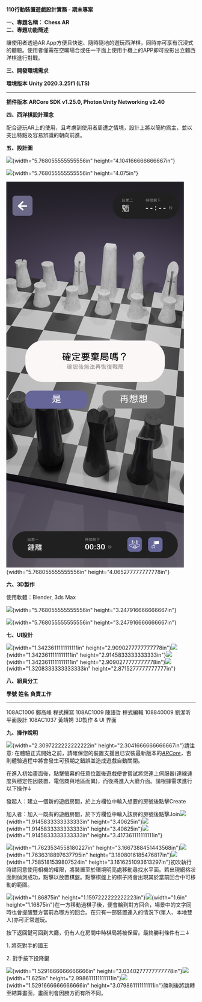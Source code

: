 **110行動裝置遊戲設計實務 - 期末專案**

**一、專題名稱： Chess AR\
二、專題功能簡述**

讓使用者透過AR
App方便且快速、隨時隨地的遊玩西洋棋，同時亦可享有沉浸式的體驗。使用者僅需在空曠場合或任一平面上使用手機上的APP即可投影出立體西洋棋進行對戰。

**三、開發環境需求**

  **環境版本**   **Unity 2020.3.25f1 (LTS)**
  -------------- -------------------------------------------------------
  **插件版本**   **ARCore SDK v1.25.0, Photon Unity Networking v2.40**

**四、西洋棋設計理念**

配合遊玩AR上的使用，且考慮到使用者周遭之情境，設計上將以簡約爲主，並以突出特點及容易辨識的朝向前進。

**五、設計圖**

![](media/image1.jpeg){width="5.768055555555556in"
height="4.104166666666667in"}

![](media/image2.jpeg){width="5.768055555555556in" height="4.075in"}

![](media/image3.png){width="5.768055555555556in"
height="4.065277777777778in"}

**六、3D製作**

使用軟體：Blender, 3ds Max

![](media/image4.jpeg){width="5.768055555555556in"
height="3.247916666666667in"}

![](media/image5.jpeg){width="5.768055555555556in"
height="3.247916666666667in"}

**七、UI設計**

![](media/image6.jpeg){width="1.3423611111111111in"
height="2.9090277777777778in"}![](media/image7.jpeg){width="1.3423611111111111in"
height="2.9145833333333333in"}![](media/image8.jpeg){width="1.3423611111111111in"
height="2.9090277777777778in"}![](media/image9.png){width="1.3208333333333333in"
height="2.8715277777777777in"}

**八、組員分工**

  **學號**    **姓名**   **負責工作**
  ----------- ---------- ------------------
  108AC1006   鄭高峰     程式撰寫
  108AC1009   陳語哲     程式編輯
  108840009   劉潔昕     平面設計
  108AC1037   黃靖娉     3D製作 & UI 界面

**九、操作說明**

![](media/image10.png){width="2.3097222222222222in"
height="2.3041666666666667in"}請注意:
在體驗正式開始之前，請確保您的裝置支援且已安裝最新版本的[*ARCore*](https://developers.google.com/ar/devices)，否則體驗過程中將會發生可預期之錯誤並造成遊戲自動關閉。

在進入初始畫面後，點擊螢幕的任意位置後遊戲便會嘗試將您連上伺服器(連線速度與穩定性因裝置、電信商與地區而異)，而後將進入大廳介面。請根據需求進行以下操作↓

發起人：建立一個新的遊戲房間，於上方欄位中輸入想要的房號後點擊Create

加入者：加入一既有的遊戲房間，於下方欄位中輸入該房的房號後點擊Join![](media/image11.jpeg){width="1.9145833333333333in"
height="3.40625in"}![](media/image12.jpeg){width="1.9145833333333333in"
height="3.40625in"}![](media/image13.jpeg){width="1.9145833333333333in"
height="3.417361111111111in"}

![](media/image14.jpeg){width="1.7623534558180227in"
height="3.1667388451443568in"}![](media/image15.jpeg){width="1.7636318897637795in"
height="3.1808016185476817in"}![](media/image16.jpeg){width="1.7585181539807524in"
height="3.1616251093613297in"}初次執行時請同意使用相機的權限，將裝置至於環境明亮處移動尋找水平面。若出現網格狀面則偵測成功，點擊以放置棋盤。點擊棋盤上的棋子將會出現其於當前回合中可移動的範圍。

![](media/image17.jpeg){width="1.86875in"
height="1.1597222222222223in"}![](media/image18.jpeg){width="1.6in"
height="1.16875in"}在一方移動過棋子後，便會輪到對方回合，場景中的文字同時也會提醒雙方當前為哪方的回合。在只有一部裝置連入的情況下(單人、本地雙人)亦可正常遊玩。

按下返回鍵可回到大廳，仍有人在房間中時棋局將被保留。最終勝利條件有二↓

1\. 將死對手的國王

2\. 對手按下投降鍵

![](media/image19.jpeg){width="1.5291666666666666in"
height="3.0340277777777778in"}![](media/image20.jpeg){width="1.625in"
height="2.998611111111111in"}![](media/image21.jpeg){width="1.5291666666666666in"
height="3.079861111111111in"}勝利後將跳轉至結算畫面，畫面則會因勝方而有所不同。

